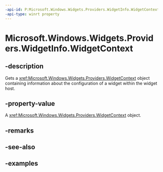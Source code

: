 ```yaml
---
-api-id: P:Microsoft.Windows.Widgets.Providers.WidgetInfo.WidgetContext
-api-type: winrt property
---
```


# Microsoft.Windows.Widgets.Providers.WidgetInfo.WidgetContext

<!--
public Microsoft.Windows.Widgets.Providers.WidgetContext WidgetContext { get; }
-->


## -description

Gets a <xref:Microsoft.Windows.Widgets.Providers.WidgetContext> object containing information about the configuration of a widget within the widget host.

## -property-value

A <xref:Microsoft.Windows.Widgets.Providers.WidgetContext> object.

## -remarks

## -see-also

## -examples


